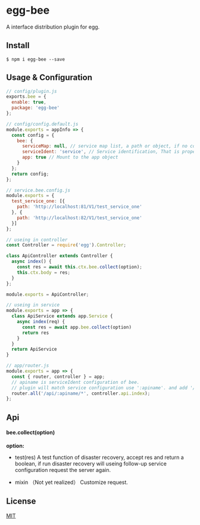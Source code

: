 # egg-bee

A interface distribution plugin for egg.

## Install

``` base
$ npm i egg-bee --save
```

## Usage & Configuration

``` js
// config/plugin.js
exports.bee = {
  enable: true,
  package: 'egg-bee'
};
```

``` js
// config/config.default.js
module.exports = appInfo => {
  const config = {
    bee: {
      serviceMap: null, // service map list, a path or object, if no configuration will find service.bee.config.js in baseDir.
      serviceIdent: 'service', // Service identification, That is property name of params.
      app: true // Mount to the app object
    }
  };
  return config;
};

```

``` js
// service.bee.config.js
module.exports = {
  test_service_one: [{
    path: 'http://localhost:81/V1/test_service_one'
  }, {
    path: 'http://localhost:82/V1/test_service_one'
  }]
};
```

``` js
// useing in controller
const Controller = require('egg').Controller;

class ApiController extends Controller {
  async index() {
    const res = await this.ctx.bee.collect(option);
    this.ctx.body = res;
  }
};

module.exports = ApiController;
```

``` js
// useing in service
module.exports = app => {
  class ApiService extends app.Service {
    async index(req) {
      const res = await app.bee.collect(option)
      return res
    }
  }
  return ApiService
}
```

``` js
// app/router.js
module.exports = app => {
  const { router, controller } = app;
  // apiname is serviceIdent configuration of bee.
  // plugin will match service configuration use ':apiname'. and add '/*' on the after.
  router.all('/api/:apiname/*', controller.api.index);
};
```

## Api

#### bee.collect(option)

__option:__

- test(res)
A test function of disaster recovery, accept res and return a boolean, if run disaster recovery will useing follow-up service configuration request the server again.

- mixin （Not yet realized）
Customize request.

## License
[MIT](LICENSE)


